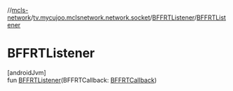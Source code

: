 //[mcls-network](../../../index.md)/[tv.mycujoo.mclsnetwork.network.socket](../index.md)/[BFFRTListener](index.md)/[BFFRTListener](-b-f-f-r-t-listener.md)

# BFFRTListener

[androidJvm]\
fun [BFFRTListener](-b-f-f-r-t-listener.md)(BFFRTCallback: [BFFRTCallback](../-b-f-f-r-t-callback/index.md))

